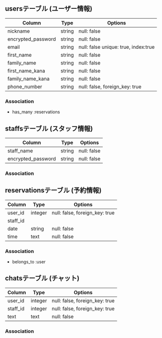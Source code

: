 ## usersテーブル (ユーザー情報)
| Column             | Type         | Options                              |
| ------------------ | ------------ | ------------------------------------ |
| nickname           | string       | null: false                          | <!--ニックネーム-->
| encrypted_password | string       | null: false                          | <!--パスワード-->
| email              | string       | null: false unique: true, index:true | <!--メールアドレス-->
| first_name         | string       | null: false                          | <!--名前-->
| family_name        | string       | null: false                          | <!--苗字-->
| first_name_kana    | string       | null: false                          | <!--名前(カナ)-->
| family_name_kana   | string       | null: false                          | <!--苗字(カナ)-->
| phone_number       | string       | null: false, foreign_key: true       | <!--電話番号-->

### Association
- has_many :reservations <!--1対多-->


## staffsテーブル (スタッフ情報)
| Column             | Type         | Options                              |
| ------------------ | ------------ | ------------------------------------ |
| staff_name         | string       | null: false                          | <!--スタッフの名前-->
| encrypted_password | string       | null: false                          | <!--パスワード-->

### Association

## reservationsテーブル (予約情報)
| Column           | Type         | Options                        |
| ---------------- | ------------ | ------------------------------ |
| user_id          | integer      | null: false, foreign_key: true |
| staff_id         |              |                                |
| date             | string       | null: false                    | <!--日付-->
| time             | text         | null: false                    | <!--時間-->

### Association
- belongs_to :user <!--1対1(参照元テーブル → 参照先テーブル)-->


## chatsテーブル (チャット)
| Column           | Type         | Options                        |
| ---------------- | ------------ | ------------------------------ |
| user_id          | integer      | null: false, foreign_key: true |
| staff_id         | integer      | null: false, foreign_key: true |
| text             | text         | null: false                    |

### Association

